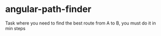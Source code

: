 # angular-path-finder
Task where you need to find the best route from A to B, you must do it in min steps

